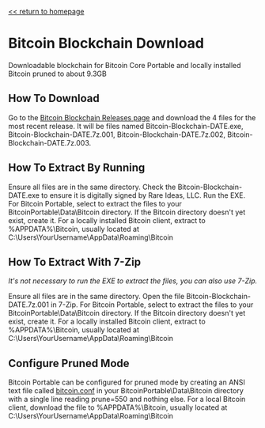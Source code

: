 [&lt;&lt; return to homepage](../)

# Bitcoin Blockchain Download

Downloadable blockchain for Bitcoin Core Portable and locally installed Bitcoin pruned to about 9.3GB

## How To Download

Go to the [Bitcoin Blockchain Releases page](https://github.com/Blockchains-Download/Bitcoin/releases) and download the 4 files for the most recent release. It will be files named Bitcoin-Blockchain-DATE.exe, Bitcoin-Blockchain-DATE.7z.001, Bitcoin-Blockchain-DATE.7z.002, Bitcoin-Blockchain-DATE.7z.003.
 
## How To Extract By Running

Ensure all files are in the same directory. Check the Bitcoin-Blockchain-DATE.exe to ensure it is digitally signed by Rare Ideas, LLC. Run the EXE. For Bitcoin Portable, select to extract the files to your BitcoinPortable\Data\Bitcoin directory. If the Bitcoin directory doesn't yet exist, create it. For a locally installed Bitcoin client, extract to %APPDATA%\Bitcoin, usually located at C:\Users\YourUsername\AppData\Roaming\Bitcoin

## How To Extract With 7-Zip

*It's not necessary to run the EXE to extract the files, you can also use 7-Zip.*

Ensure all files are in the same directory. Open the file Bitcoin-Blockchain-DATE.7z.001 in 7-Zip. For Bitcoin Portable, select to extract the files to your BitcoinPortable\Data\Bitcoin directory. If the Bitcoin directory doesn't yet exist, create it. For a locally installed Bitcoin client, extract to %APPDATA%\Bitcoin, usually located at C:\Users\YourUsername\AppData\Roaming\Bitcoin

## Configure Pruned Mode

Bitcoin Portable can be configured for pruned mode by creating an ANSI text file called [bitcoin.conf](bitcoin.conf) in your BitcoinPortable\Data\Bitcoin directory with a single line reading prune=550 and nothing else. For a local Bitcoin client, download the file to %APPDATA%\Bitcoin, usually located at C:\Users\YourUsername\AppData\Roaming\Bitcoin
